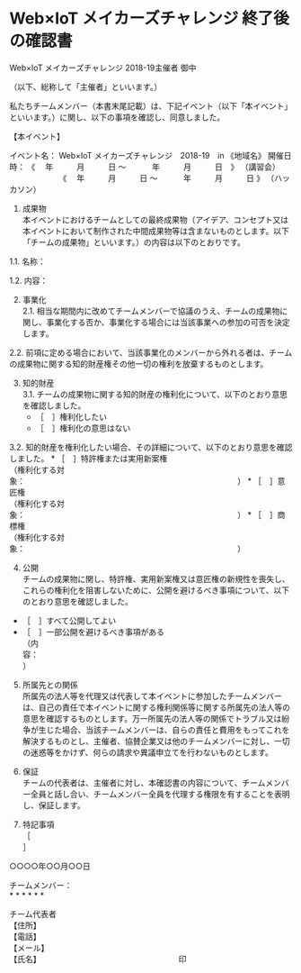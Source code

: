 # Web×IoT メイカーズチャレンジ 終了後の確認書

Web×IoT メイカーズチャレンジ 2018-19主催者  御中 

（以下、総称して「主催者」といいます。）

私たちチームメンバー（本書末尾記載）は、下記イベント（以下「本イベント」といいます。）に関し、以下の事項を確認し、同意しました。

【本イベント】  

イベント名：    Web×IoT メイカーズチャレンジ　2018-19　in 《地域名》
開催日時：     《 　年　　　月　　　日 ～ 　　　年　　　月　　　日　》 （講習会）
　　　　　　   《 　年　　　月　　　日 ～ 　　　年　　　月　　　日 》 （ハッカソン）



1. 成果物  
本イベントにおけるチームとしての最終成果物（アイデア、コンセプト又は本イベントにおいて制作された中間成果物等は含まないものとします。以下「チームの成果物」といいます。）の内容は以下のとおりです。

  1.1. 名称：

  1.2. 内容：

2.	事業化  
  2.1. 相当な期間内に改めてチームメンバーで協議のうえ、チームの成果物に関し、事業化する否か、事業化する場合には当該事業への参加の可否を決定します。

  2.2. 前項に定める場合において、当該事業化のメンバーから外れる者は、チームの成果物に関する知的財産権その他一切の権利を放棄するものとします。

3. 知的財産  
  3.1. チームの成果物に関する知的財産の権利化について、以下のとおり意思を確認しました。
    * ［　］権利化したい  
    * ［　］権利化の意思はない

  3.2. 知的財産を権利化したい場合、その詳細について、以下のとおり意思を確認しました。
    *	［　］特許権または実用新案権  
    （権利化する対象：　　　　　　　　　　　　　　　　　　　　　　　　　　　）
    *	［　］意匠権  
    （権利化する対象：　　　　　　　　　　　　　　　　　　　　　　　　　　　）
    *	［　］商標権  
    （権利化する対象：　　　　　　　　　　　　　　　　　　　　　　　　　　　）

4. 公開  
チームの成果物に関し、特許権、実用新案権又は意匠権の新規性を喪失し、これらの権利化を阻害しないために、公開を避けるべき事項について、以下のとおり意思を確認しました。
  * ［　］すべて公開してよい
  * ［　］一部公開を避けるべき事項がある  
（内容：　　　　　　　　　　　　　　　　　　　　　　　　　　　　　　　　）

5. 所属先との関係  
所属先の法人等を代理又は代表して本イベントに参加したチームメンバーは、自己の責任で本イベントに関する権利関係等に関する所属先の法人等の意思を確認するものとします。万一所属先の法人等の関係でトラブル又は紛争が生じた場合、当該チームメンバーは、自らの責任と費用をもってこれを解決するものとし、主催者、協賛企業又は他のチームメンバーに対し、一切の迷惑等をかけず、何らの請求や異議申立てを行わないものとします。

6. 保証  
チームの代表者は、主催者に対し、本確認書の内容について、チームメンバー全員と話し合い、チームメンバー全員を代理する権限を有することを表明し、保証します。

7. 特記事項  
［　　　　　　　　　　　　　　　　　　　　　　　　　　　　　　　　　　　　　］

○○○○年○○月○○日

チームメンバー：  
  * 
  * 
  * 
  * 
  * 
  * 

チーム代表者  
【住所】  
【電話】  
【メール】  
【氏名】　　　　　　　　　　　　　　　　　　印
